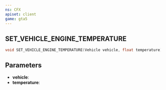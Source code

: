 ```yaml
---
ns: CFX
apiset: client
game: gta5
---
```

## SET_VEHICLE_ENGINE_TEMPERATURE

```c
void SET_VEHICLE_ENGINE_TEMPERATURE(Vehicle vehicle, float temperature);
```


## Parameters
* **vehicle**: 
* **temperature**: 


